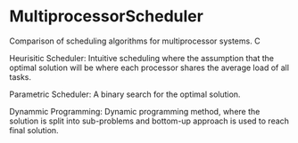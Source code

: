MultiprocessorScheduler
=======================

Comparison of scheduling algorithms for multiprocessor systems. C

Heurisitic Scheduler:
Intuitive scheduling where the assumption that the optimal solution will be where each processor shares the average load of all tasks. 

Parametric Scheduler:
A binary search for the optimal solution.

Dynammic Programming:
Dynamic programming method, where the solution is split into sub-problems and bottom-up approach is used to reach final solution.
